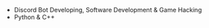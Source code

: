 - Discord Bot Developing, Software Development & Game Hacking
- Python & C++ 
<!---
zqpxe/zqpxe is a ✨ special ✨ repository because its `README.md` (this file) appears on your GitHub profile.
You can click the Preview link to take a look at your changes.
--->
